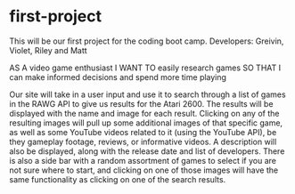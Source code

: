 # first-project
This will be our first project for the coding boot camp.
Developers: Greivin, Violet, Riley and Matt

AS A video game enthusiast
I WANT TO easily research games
SO THAT I can make informed decisions and spend more time playing

Our site will take in a user input and use it to search through a list of games in the RAWG API to give us results for the Atari 2600. The results will be displayed with the name and image for each result. Clicking on any of the resulting images will pull up some additional images of that specific game, as well as some YouTube videos related to it (using the YouTube API), be they gameplay footage, reviews, or informative videos. A description will also be displayed, along with the release date and list of developers. There is also a side bar with a random assortment of games to select if you are not sure where to start, and clicking on one of those images will have the same functionality as clicking on one of the search results.
